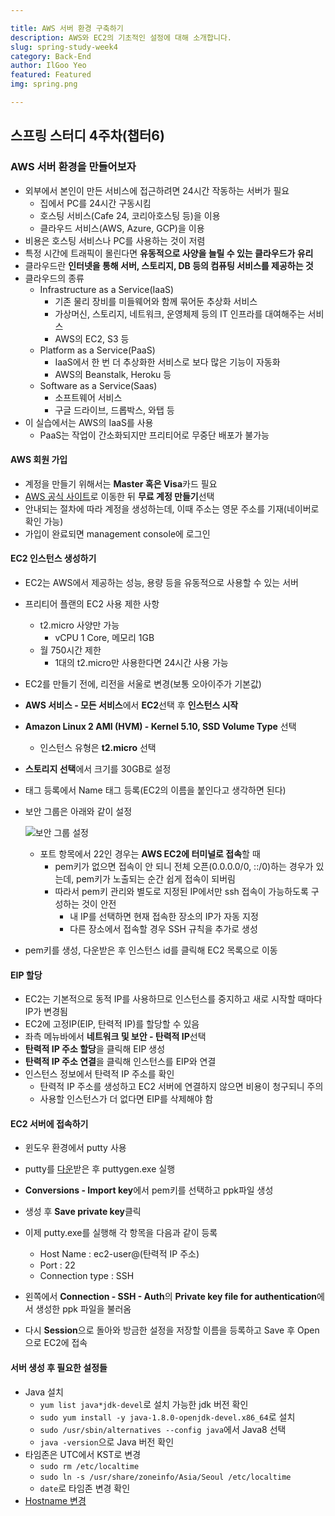 ```yaml
---

title: AWS 서버 환경 구축하기
description: AWS와 EC2의 기초적인 설정에 대해 소개합니다.
slug: spring-study-week4
category: Back-End
author: IlGoo Yeo
featured: Featured
img: spring.png

---
```


## 스프링 스터디 4주차(챕터6)

### AWS 서버 환경을 만들어보자

* 외부에서 본인이 만든 서비스에 접근하려면 24시간 작동하는 서버가 필요
  * 집에서 PC를 24시간 구동시킴
  * 호스팅 서비스(Cafe 24, 코리아호스팅 등)을 이용
  * 클라우드 서비스(AWS, Azure, GCP)을 이용
* 비용은 호스팅 서비스나 PC를 사용하는 것이 저렴
* 특정 시간에 트래픽이 몰린다면 **유동적으로 사양을 늘릴 수 있는 클라우드가 유리**
* 클라우드란 **인터넷을 통해 서버, 스토리지, DB 등의 컴퓨팅 서비스를 제공하는 것**
* 클라우드의 종류
  * Infrastructure as a Service(IaaS)
    * 기존 물리 장비를 미들웨어와 함께 묶어둔 추상화 서비스
    * 가상머신, 스토리지, 네트워크, 운영체제 등의 IT 인프라를 대여해주는 서비스
    * AWS의 EC2, S3 등
  * Platform as a Service(PaaS)
    * IaaS에서 한 번 더 추상화한 서비스로 보다 많은 기능이 자동화
    * AWS의 Beanstalk, Heroku 등
  * Software as a Service(Saas)
    * 소프트웨어 서비스
    * 구글 드라이브, 드롭박스, 와탭 등
* 이 실습에서는 AWS의 IaaS를 사용
  * PaaS는 작업이 간소화되지만 프리티어로 무중단 배포가 불가능



#### AWS 회원 가입

* 계정을 만들기 위해서는 **Master 혹은 Visa**카드 필요
* [AWS 공식 사이트](https://aws.amazon/ko/)로 이동한 뒤 **무료 계정 만들기**선택
* 안내되는 절차에 따라 계정을 생성하는데, 이때 주소는 영문 주소를 기재(네이버로 확인 가능)
* 가입이 완료되면 management console에 로그인



#### EC2 인스턴스 생성하기

* EC2는 AWS에서 제공하는 성능, 용량 등을 유동적으로 사용할 수 있는 서버

* 프리티어 플랜의 EC2 사용 제한 사항
  * t2.micro 사양만 가능
    * vCPU 1 Core, 메모리 1GB
  * 월 750시간 제한
    * 1대의 t2.micro만 사용한다면 24시간 사용 가능
* EC2를 만들기 전에, 리전을 서울로 변경(보통 오아이주가 기본값)
* **AWS 서비스 - 모든 서비스**에서 **EC2**선택 후 **인스턴스 시작**
* **Amazon Linux 2 AMI (HVM) - Kernel 5.10, SSD Volume Type** 선택
  * 인스턴스 유형은 **t2.micro** 선택
* **스토리지 선택**에서 크기를 30GB로 설정

* 태그 등록에서 Name 태그 등록(EC2의 이름을 붙인다고 생각하면 된다)

* 보안 그룹은 아래와 같이 설정

  ![보안 그룹 설정](/spring-study-week4/security_config.PNG)
  
  * 포트 항목에서 22인 경우는 **AWS EC2에 터미널로 접속**할 때
    * pem키가 없으면 접속이 안 되니 전체 오픈(0.0.0.0/0, ::/0)하는 경우가 있는데, pem키가 노출되는 순간 쉽게 접속이 되버림
    * 따라서 pem키 관리와 별도로 지정된 IP에서만 ssh 접속이 가능하도록 구성하는 것이 안전
      * 내 IP를 선택하면 현재 접속한 장소의 IP가 자동 지정
      * 다른 장소에서 접속할 경우 SSH 규칙을 추가로 생성
  
* pem키를 생성, 다운받은 후 인스턴스 id를 클릭해 EC2 목록으로 이동



#### EIP 할당

* EC2는 기본적으로 동적 IP를 사용하므로 인스턴스를 중지하고 새로 시작할 때마다 IP가 변경됨
* EC2에 고정IP(EIP, 탄력적 IP)를 할당할 수 있음
* 좌측 메뉴바에서 **네트워크 및 보안 - 탄력적 IP**선택
* **탄력적 IP 주소 할당**을 클릭해 EIP 생성
* **탄력적 IP 주소 연결**을 클릭해 인스턴스를 EIP와 연결
* 인스턴스 정보에서 탄력적 IP 주소를 확인
  * 탄력적 IP 주소를 생성하고 EC2 서버에 연결하지 않으면 비용이 청구되니 주의
  * 사용할 인스턴스가 더 없다면 EIP를 삭제해야 함



#### EC2 서버에 접속하기

* 윈도우 환경에서 putty 사용
* putty를 [다운](https://www.chiark.greenend.org.uk/~sgtatham/putty/latest.html)받은 후 puttygen.exe 실행
* **Conversions - Import key**에서 pem키를 선택하고 ppk파일 생성
* 생성 후 **Save private key**클릭
* 이제 putty.exe를 실행해 각 항목을 다음과 같이 등록
  * Host Name : ec2-user@(탄력적 IP 주소)
  * Port : 22
  * Connection type : SSH
* 왼쪽에서 **Connection - SSH - Auth**의 **Private key file for authentication**에서 생성한 ppk 파일을 불러옴

* 다시 **Session**으로 돌아와 방금한 설정을 저장할 이름을 등록하고 Save 후 Open으로 EC2에 접속



#### 서버 생성 후 필요한 설정들

* Java 설치
  * ```yum list java*jdk-devel```로 설치 가능한 jdk 버전 확인
  * ```sudo yum install -y java-1.8.0-openjdk-devel.x86_64```로 설치
  * ```sudo /usr/sbin/alternatives --config java```에서 Java8 선택
  * ```java -version```으로 Java 버전 확인
* 타임존은 UTC에서 KST로 변경
  * ```sudo rm /etc/localtime```
  * ```sudo ln -s /usr/share/zoneinfo/Asia/Seoul /etc/localtime```
  * ```date```로 타임존 변경 확인
* [Hostname 변경](https://docs.aws.amazon.com/ko_kr/AWSEC2/latest/UserGuide/set-hostname.html)
